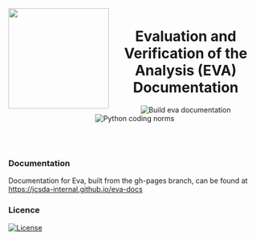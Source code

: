 <img src="https://github.com/JCSDA-internal/eva-docs/blob/gh-pages/logo/eva_logo_round.png" width="200" align=left> 


<div
  align="center"
>
  
# Evaluation and Verification of the Analysis (EVA) Documentation

![Build eva documentation](https://github.com/JCSDA-internal/eva-docs/actions/workflows/docs.yaml/badge.svg)
![Python coding norms](https://github.com/JCSDA-internal/eva-docs/actions/workflows/python_coding_norms.yml/badge.svg)

</div>

<br>
<br>

### Documentation

Documentation for Eva, built from the gh-pages branch, can be found at
https://jcsda-internal.github.io/eva-docs

### Licence

[![License](https://img.shields.io/badge/License-Apache%202.0-blue.svg)](https://opensource.org/licenses/Apache-2.0)
